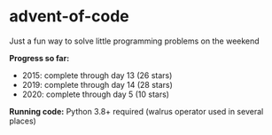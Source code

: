 # advent-of-code

Just a fun way to solve little programming problems on the weekend

**Progress so far:** 
* 2015: complete through day 13 (26 stars)
* 2019: complete through day 14 (28 stars)
* 2020: complete through day 5 (10 stars)

**Running code:**
Python 3.8+ required (walrus operator used in several places)
